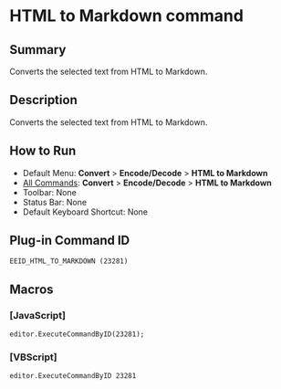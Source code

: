 # HTML to Markdown command

## Summary

Converts the selected text from HTML to Markdown.

## Description

Converts the selected text from HTML to Markdown.

## How to Run

- Default Menu: **Convert** \> **Encode/Decode** \> **HTML to Markdown**
- [All Commands](../tools/all_commands): **Convert** \> **Encode/Decode** \> **HTML to Markdown**
- Toolbar:
None
- Status Bar: None
- Default Keyboard Shortcut: None

## Plug-in Command ID

```
EEID_HTML_TO_MARKDOWN (23281)```

## Macros

### \[JavaScript\]

```
editor.ExecuteCommandByID(23281);
```

### \[VBScript\]

```
editor.ExecuteCommandByID 23281
```
